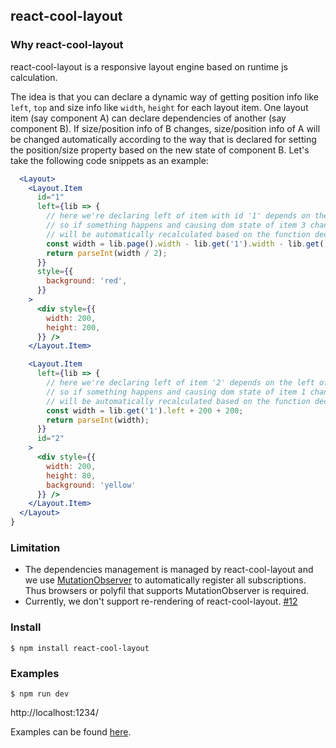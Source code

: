 ## react-cool-layout

### Why react-cool-layout
react-cool-layout is a responsive layout engine based on runtime js calculation.

The idea is that you can declare a dynamic way of getting position info like `left`, `top` and size info like `width`, `height` for each layout item. One layout item (say component A) can declare dependencies of another (say component B). If size/position info of B changes, size/position info of A will be changed automatically according to the way that is declared for setting the position/size property based on the new state of component B. Let's take the following code snippets as an example:

```jsx
  <Layout>
    <Layout.Item
      id="1"
      left={lib => {
        // here we're declaring left of item with id '1' depends on the width of item '3'
        // so if something happens and causing dom state of item 3 changes, left of item '1'
        // will be automatically recalculated based on the function declared here 
        const width = lib.page().width - lib.get('1').width - lib.get('3').width - 200;
        return parseInt(width / 2);
      }}
      style={{
        background: 'red',
      }}
    >
      <div style={{
        width: 200,
        height: 200,
      }} />
    </Layout.Item>

    <Layout.Item
      left={lib => {
        // here we're declaring left of item '2' depends on the left of item '1' 
        // so if something happens and causing dom state of item 1 changes, left of item '2'
        // will be automatically recalculated based on the function declared here 
        const width = lib.get('1').left + 200 + 200;
        return parseInt(width);
      }}
      id="2"
    >
      <div style={{
        width: 200,
        height: 80,
        background: 'yellow'
      }} />
    </Layout.Item>
  </Layout>
}

```

### Limitation

* The dependencies management is managed by react-cool-layout and we use [MutationObserver](https://developer.mozilla.org/en/docs/Web/API/MutationObserver) to automatically register all subscriptions. Thus browsers or polyfil that supports MutationObserver is required.
* Currently, we don't support re-rendering of react-cool-layout. [#12](https://github.com/zinkey/react-cool-layout/issues/12)

### Install

```
$ npm install react-cool-layout
```

### Examples
```
$ npm run dev 
```

http://localhost:1234/

Examples can be found [here](https://github.com/zinkey/react-cool-layout/tree/master/examples).

